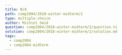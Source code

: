 ```yaml
---
title: N/A
path: comp2804/2018-winter-midterm/2
type: multiple-choice
author: Michiel Smid
question: comp2804/2018-winter-midterm/2/question.ts
solution: comp2804/2018-winter-midterm/2/solution.md
tags:
  - comp2804
  - comp2804-midterm
---
```

